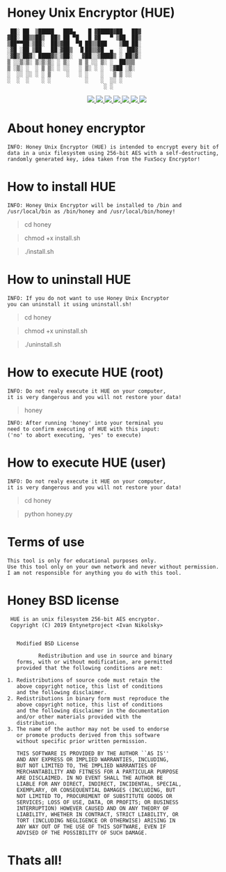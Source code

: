 # Honey Unix Encryptor (HUE)

     ██░ ██  ▒█████   ███▄    █ ▓█████▓██   ██▓
    ▓██░ ██▒▒██▒  ██▒ ██ ▀█   █ ▓█   ▀ ▒██  ██▒
    ▒██▀▀██░▒██░  ██▒▓██  ▀█ ██▒▒███    ▒██ ██░
    ░▓█ ░██ ▒██   ██░▓██▒  ▐▌██▒▒▓█  ▄  ░ ▐██▓░
    ░▓█▒░██▓░ ████▓▒░▒██░   ▓██░░▒████▒ ░ ██▒▓░
    ▒ ░░▒░▒░ ▒░▒░▒░ ░ ▒░   ▒ ▒ ░░ ▒░ ░  ██▒▒▒ 
    ▒ ░▒░ ░  ░ ▒ ▒░ ░ ░░   ░ ▒░ ░ ░  ░▓██ ░▒░ 
    ░  ░░ ░░ ░ ░ ▒     ░   ░ ░    ░   ▒ ▒ ░░  
    ░  ░  ░    ░ ░           ░    ░  ░░ ░     
                                   ░ ░ 

<p align="center">
  <a href="http://entynetproject.simplesite.com/">
    <img src="https://img.shields.io/badge/entynetproject-Ivan%20Nikolsky-blue.svg">
  </a>
  <a href="https://github.com/entynetproject/honey/releases">
    <img src="https://img.shields.io/github/release/entynetproject/honey.svg">
  </a>
  <a href="https://ru.m.wikipedia.org/wiki/Python">
    <img src="https://img.shields.io/badge/language-python-blue.svg">
 </a>
  <a href="https://github.com/entynetproject/honey">
      <img src="https://img.shields.io/badge/AES-256bit-red.svg?maxAge=2592000">
 </a>
  <a href="https://github.com/entynetproject/honey/issues?q=is%3Aissue+is%3Aclosed">
      <img src="https://img.shields.io/github/issues/entynetproject/copycat.svg">
  </a>
  <a href="https://github.com/entynetproject/honey/wiki">
      <img src="https://img.shields.io/badge/wiki%20-honey-lightgrey.svg">
 </a>
  <a href="https://mobile.twitter.com/entynetproject">
    <img src="https://img.shields.io/badge/twitter-entynetproject-blue.svg">
 </a>
</p>

# About honey encryptor

    INFO: Honey Unix Encryptor (HUE) is intended to encrypt every bit of 
    data in a unix filesystem using 256-bit AES with a self-destructing, 
    randomly generated key, idea taken from the FuxSocy Encryptor!

# How to install HUE

    INFO: Honey Unix Encryptor will be installed to /bin and
    /usr/local/bin as /bin/honey and /usr/local/bin/honey!

> cd honey

> chmod +x install.sh

> ./install.sh

# How to uninstall HUE

    INFO: If you do not want to use Honey Unix Encryptor
    you can uninstall it using uninstall.sh!

> cd honey

> chmod +x uninstall.sh

> ./uninstall.sh

# How to execute HUE (root)

    INFO: Do not realy execute it HUE on your computer,
    it is very dangerous and you will not restore your data!

> honey

    INFO: After running 'honey' into your terminal you
    need to confirm executing of HUE with this input: 
    ('no' to abort executing, 'yes' to execute)

# How to execute HUE (user)

    INFO: Do not realy execute it HUE on your computer,
    it is very dangerous and you will not restore your data!

> cd honey

> python honey.py

# Terms of use

    This tool is only for educational purposes only.
    Use this tool only on your own network and never without permission.
    I am not responsible for anything you do with this tool.

# Honey BSD license

     HUE is an unix filesystem 256-bit AES encryptor.
     Copyright (C) 2019 Entynetproject <Ivan Nikolsky>
 

       Modified BSD License
 
              Redistribution and use in source and binary
       forms, with or without modification, are permitted
       provided that the following conditions are met:
 
    1. Redistributions of source code must retain the
       above copyright notice, this list of conditions
       and the following disclaimer.
    2. Redistributions in binary form must reproduce the
       above copyright notice, this list of conditions
       and the following disclaimer in the documentation
       and/or other materials provided with the
       distribution.
    3. The name of the author may not be used to endorse
       or promote products derived from this software
       without specific prior written permission.
  
       THIS SOFTWARE IS PROVIDED BY THE AUTHOR ``AS IS''
       AND ANY EXPRESS OR IMPLIED WARRANTIES, INCLUDING,
       BUT NOT LIMITED TO, THE IMPLIED WARRANTIES OF
       MERCHANTABILITY AND FITNESS FOR A PARTICULAR PURPOSE
       ARE DISCLAIMED. IN NO EVENT SHALL THE AUTHOR BE
       LIABLE FOR ANY DIRECT, INDIRECT, INCIDENTAL, SPECIAL,
       EXEMPLARY, OR CONSEQUENTIAL DAMAGES (INCLUDING, BUT
       NOT LIMITED TO, PROCUREMENT OF SUBSTITUTE GOODS OR
       SERVICES; LOSS OF USE, DATA, OR PROFITS; OR BUSINESS
       INTERRUPTION) HOWEVER CAUSED AND ON ANY THEORY OF
       LIABILITY, WHETHER IN CONTRACT, STRICT LIABILITY, OR
       TORT (INCLUDING NEGLIGENCE OR OTHERWISE) ARISING IN
       ANY WAY OUT OF THE USE OF THIS SOFTWARE, EVEN IF
       ADVISED OF THE POSSIBILITY OF SUCH DAMAGE.

# Thats all!
